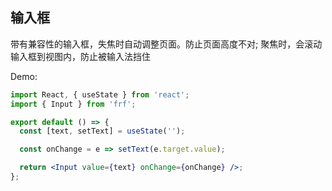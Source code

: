 ## 输入框

带有兼容性的输入框，失焦时自动调整页面。防止页面高度不对;
聚焦时，会滚动输入框到视图内，防止被输入法挡住

Demo:

```jsx
import React, { useState } from 'react';
import { Input } from 'frf';

export default () => {
  const [text, setText] = useState('');

  const onChange = e => setText(e.target.value);

  return <Input value={text} onChange={onChange} />;
};
```
